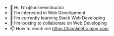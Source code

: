- 👋 Hi, I’m @onlineinstructor
- 👀 I’m interested in Web Development
- 🌱 I’m currently learning Stack Web Developing
- 💞️ I’m looking to collaborate on Web Developing
- 📫 How to reach me https://taonlinetraining.com

<!---
onlineinstructor/onlineinstructor is a ✨ special ✨ repository because its `README.md` (this file) appears on your GitHub profile.
You can click the Preview link to take a look at your changes.
--->
